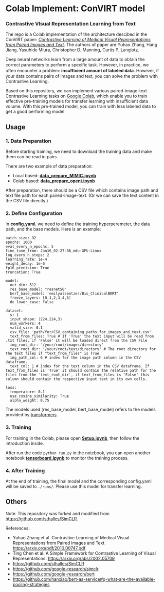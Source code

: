 # Colab Implement: ConVIRT model
### Contrastive VIsual Representation Learning from Text

The repo is a Colab implementation of the architecture descibed in the ConVIRT paper: [*Contrastive Learning of Medical Visual Representations from Paired Images and Text*](https://arxiv.org/abs/2010.00747). The authors of paper are Yuhao Zhang, Hang Jiang, Yasuhide Miura, Christopher D. Manning, Curtis P. Langlotz.

Deep neural networks learn from a large amount of data to obtain the correct parameters to perform a speciﬁc task. However, in practice, we often encounter a problem: **insuﬃcient amount of labeled data**. However, if your data contains pairs of images and text, you can solve the problem with Contrastive Learning. 

Based on this repository, we can implement various paired-image-text Contrastive Learning tasks on [Google Colab](https://colab.research.google.com/notebooks/intro.ipynb), which enable you to train effective pre-training models for transfer learning with insufficient data volume. With this pre-trained model, you can train with less labeled data to get a good performing model.



## Usage

### 1. Data Preparation

Before starting training, we need to download the training data and make them can be read in pairs. 

There are two example of data preparation:
- Local based: [**data_prepare_MIMIC.ipynb**](https://github.com/waittim/ConVIRT-Colab/blob/master/data_prepare_MIMIC.ipynb)
- Colab based: [**data_prepare_openi.ipynb**](https://github.com/waittim/ConVIRT-Colab/blob/master/data_prepare_openi.ipynb)

After preparation, there should be a CSV file which contains image path and text file path for each paired-image-text. (Or we can save the text content in the CSV file directly.)

### 2. Define Configuration

In **config.yaml**, we need to define the training hyperperemeter, the data path, and the base models. Here is an example:

```
batch_size: 32
epochs: 1000
eval_every_n_epochs: 5
fine_tune_from: Jan16_02-27-36_edu-GPU-Linux
log_every_n_steps: 2
learning_rate: 1e-4
weight_decay: 1e-6
fp16_precision: True
truncation: True

model:
  out_dim: 512
  res_base_model: "resnet50"
  bert_base_model: 'emilyalsentzer/Bio_ClinicalBERT'
  freeze_layers: [0,1,2,3,4,5]
  do_lower_case: False
  
dataset:
  s: 1
  input_shape: (224,224,3)
  num_workers: 4
  valid_size: 0.1
  csv_file: 'path/for/CSV_containing_paths_for_images_and_text.csv' 
  text_from_files: True # If 'True' the text input will be read from .txt files, if 'False' it will be loaded direct from the CSV File 
  img_root_dir: '/your/root/images/directory'
  text_root_dir: '/your/root/text/directory' # The root directory for the text files if "text_from_files" is True
  img_path_col: 0 # index for the image path column in the CSV dataframe.
  text_col: 1 # index for the text column in the CSV dataframe. If text_from_files is 'True' it should contain the relative path for the files from the 'text_root_dir', if text_from_files is 'False' this column should contain the respective input text in its own cells.

loss:
  temperature: 0.1
  use_cosine_similarity: True
  alpha_weight: 0.75
```

The models used (res_base_model, bert_base_model) refers to the models provided by [transformers](https://huggingface.co/transformers/).

### 3. Training

For training in the Colab, please open [**Setup.ipynb**](https://github.com/waittim/ConVIRT-Colab/blob/master/Setup.ipynb), then follow the introduction inside.

After run the code `python run.py` in the notebook, you can open another notebook [**tensorboard.ipynb**](https://github.com/waittim/ConVIRT-Colab/blob/master/tensorboard.ipynb) to monitor the training process.

### 4. After Training

At the end of training, the final model and the corresponding config.yaml will be saved to `./runs/`. Please use this model for transfer learning.


## Others

Note: This repository was forked and modified from https://github.com/sthalles/SimCLR.

References: 
- Yuhao Zhang et al. Contrastive Learning of Medical Visual Representations from Paired Images and Text. https://arxiv.org/pdf/2010.00747.pdf
- Ting Chen et al. A Simple Framework for Contrastive Learning of Visual Representations. https://arxiv.org/abs/2002.05709
- https://github.com/sthalles/SimCLR
- https://github.com/google-research/simclr
- https://github.com/google-research/bert
- https://github.com/hanxiao/bert-as-service#q-what-are-the-available-pooling-strategies
